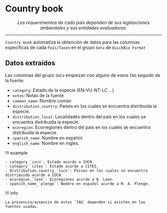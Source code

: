 # **Country book**

<p align="center">
    <em>Los requerimientos de cada país dependen de sus legilasciones ambientales y sus entidades evaluadoras.</em>
</p>

---

`Country book` automatiza la obtención de datos para las columnas especificas de cada `País/Taxón` en el grupo `data` de `QuickBio Format`  

## **Datos extraídos** 

Las columnas del grupo `data` empiezan con alguno de estos `TAG` seguido de la fuente:

- `category`: Estado de la especie (EN-VU-NT-LC ...)
- `notes`: Notas de la fuente
- `common_name`: Nombre común
- `distribution_country`: Países en los cuales se encuentra distribuida la especie.
- `distribution_local`: Localidades dentro del país en los cuales se encuentra distribuida la especie.
- `ecoregion`: Ecorregiones dentro del país en los cuales se encuentra distribuida la especie.
- `spanish_name`: Nombre en español.
- `english_name`: Nombre en ingles.

!!! example

    - category_`iucn`: Estado acorde a IUCN.
    - category_`cites`: Estado acorde a CITES.
    - distribution_country_`iucn`: Países en los cuales se encuentra distribuido acorde a IUCN.
    - ecoregion_`leon`: Ecoregiones acorde a B. Leon.
    - spanish_name_`plenge`: Nombre en español acorde a M. A. Plenge.

!!! info

    La presencia/ausencia de estos `TAG` dependen si existen en las fuentes usadas.